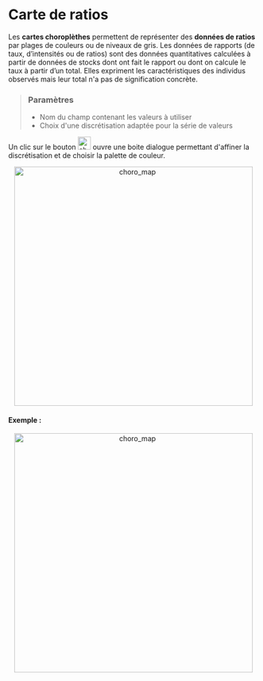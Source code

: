 # Carte de ratios

Les **cartes choroplèthes** permettent de représenter des **données de ratios** par plages de couleurs ou de niveaux de gris.
Les données de rapports (de taux, d’intensités ou de ratios) sont des données quantitatives calculées à partir de données de stocks dont ont fait le rapport ou dont on calcule le taux à partir d’un total. Elles expriment les caractéristiques des individus observés mais leur total n'a pas de signification concrète.


> ### Paramètres
> * Nom du champ contenant les valeurs à utiliser
> * Choix d'une discrétisation adaptée pour la série de valeurs


Un clic sur le bouton <img src="img/discr.png" alt="choro_map" style="width: 26px;"/> ouvre une boite dialogue permettant d'affiner la discrétisation et de choisir la palette de couleur.
<p style="text-align: center;">
<img src="img/discr3.png" alt="choro_map" style="width: 480px;"/>
</p>



#### Exemple :

<p style="text-align: center;">
<img src="img/choropleth_map.png" alt="choro_map" style="width: 480px;"/>
</p>
